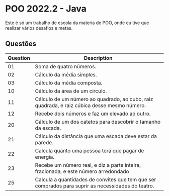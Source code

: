 # POO 2022.2 - Java

Este é só um trabalho de escola da materia de POO, onde eu tive que realizar vários desafios e metas. 

## Questões

| Question | Description |
|---|---|
|01| Soma de quatro números. |
|02| Cálculo da média simples. | 
|03| Cálculo da média composta. |
|10| Cálculo da área de um circulo. |
|11| Cálculo de um número ao quadrado, ao cubo, raiz quadrada, e raiz cúbica desse mesmo número. |
|12| Recebe dois números e faz um elevado ao outro. |
|20| Cálculo de um dos catetos para descobrir o tamanho da escada. |
|21| Cálculo da distância que uma escada deve estar da parede. |
|22| Calcula quanto uma pessoa terá que pagar de energia. |
|23| Recebe um número real, e diz a parte inteira, fracionada, e este número arredondado |
|25| Calcula a quantidades de convites que tem que ser comprados para suprir as necessidades do teatro. |
